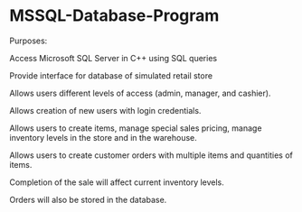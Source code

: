 # MSSQL-Database-Program

Purposes:

Access Microsoft SQL Server in C++ using SQL queries

Provide interface for database of simulated retail store

Allows users different levels of access (admin, manager, and cashier).

Allows creation of new users with login credentials.

Allows users to create items, manage special sales pricing, manage inventory levels in the store and in the warehouse.

Allows users to create customer orders with multiple items and quantities of items.

Completion of the sale will affect current inventory levels.

Orders will also be stored in the database.
